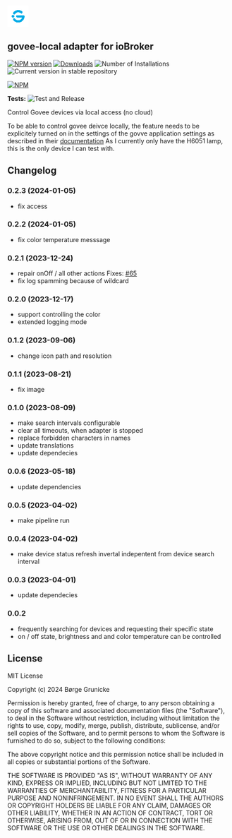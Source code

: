 ![Logo](admin/govee-local.png)

## govee-local adapter for ioBroker

[![NPM version](https://img.shields.io/npm/v/iobroker.govee-local.svg)](https://www.npmjs.com/package/iobroker.govee-local)
[![Downloads](https://img.shields.io/npm/dm/iobroker.govee-local.svg)](https://www.npmjs.com/package/iobroker.govee-local)
![Number of Installations](https://iobroker.live/badges/govee-local-installed.svg)
![Current version in stable repository](https://iobroker.live/badges/govee-local-stable.svg)

[![NPM](https://nodei.co/npm/iobroker.govee-local.png?downloads=true)](https://nodei.co/npm/iobroker.govee-local/)

**Tests:** ![Test and Release](https://github.com/boergegrunicke/ioBroker.govee-local/workflows/Test%20and%20Release/badge.svg)

Control Govee devices via local access (no cloud)

To be able to control govee deivce locally, the feature needs to be explicitely turned on in the settings of the govve application settings as described in their [documentation](<https://app-h5.govee.com/user-manual/wlan-guide#:~:text=Supported%20Product%20Models%20(continually%20updated)>)
As I currently only have the H6051 lamp, this is the only device I can test with.

## Changelog

<!--
	Placeholder for the next version (at the beginning of the line):
	### **WORK IN PROGRESS**
-->
### 0.2.3 (2024-01-05)

-   fix access

### 0.2.2 (2024-01-05)

-   fix color temperature messsage

### 0.2.1 (2023-12-24)

-   repair onOff / all other actions Fixes: [#65](https://github.com/boergegrunicke/ioBroker.govee-local/issues/65)
-   fix log spamming because of wildcard

### 0.2.0 (2023-12-17)

-   support controlling the color
-   extended logging mode

### 0.1.2 (2023-09-06)

-   change icon path and resolution

### 0.1.1 (2023-08-21)

-   fix image

### 0.1.0 (2023-08-09)

-   make search intervals configurable
-   clear all timeouts, when adapter is stopped
-   replace forbidden characters in names
-   update translations
-   update dependecies

### 0.0.6 (2023-05-18)

-   update dependencies

### 0.0.5 (2023-04-02)

-   make pipeline run

### 0.0.4 (2023-04-02)

-   make device status refresh invertal indepentent from device search interval

### 0.0.3 (2023-04-01)

-   update dependecies

### 0.0.2

-   frequently searching for devices and requesting their specific state
-   on / off state, brightness and and color temperature can be controlled

## License

MIT License

Copyright (c) 2024 Børge Grunicke

Permission is hereby granted, free of charge, to any person obtaining a copy
of this software and associated documentation files (the "Software"), to deal
in the Software without restriction, including without limitation the rights
to use, copy, modify, merge, publish, distribute, sublicense, and/or sell
copies of the Software, and to permit persons to whom the Software is
furnished to do so, subject to the following conditions:

The above copyright notice and this permission notice shall be included in all
copies or substantial portions of the Software.

THE SOFTWARE IS PROVIDED "AS IS", WITHOUT WARRANTY OF ANY KIND, EXPRESS OR
IMPLIED, INCLUDING BUT NOT LIMITED TO THE WARRANTIES OF MERCHANTABILITY,
FITNESS FOR A PARTICULAR PURPOSE AND NONINFRINGEMENT. IN NO EVENT SHALL THE
AUTHORS OR COPYRIGHT HOLDERS BE LIABLE FOR ANY CLAIM, DAMAGES OR OTHER
LIABILITY, WHETHER IN AN ACTION OF CONTRACT, TORT OR OTHERWISE, ARISING FROM,
OUT OF OR IN CONNECTION WITH THE SOFTWARE OR THE USE OR OTHER DEALINGS IN THE
SOFTWARE.
